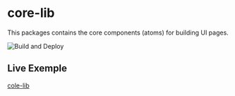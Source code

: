 # core-lib

This packages contains the core components (atoms) for building UI pages.

![Build and Deploy](https://github.com/DiogoCastroSilva/core-lib/workflows/Build%20and%20Deploy/badge.svg)

## Live Exemple

<a href="https://diogocastrosilva.github.io/core-lib/">cole-lib</a>
